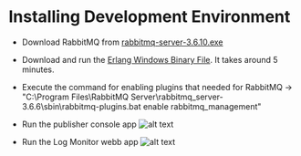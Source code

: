 # Installing Development Environment 

- Download RabbitMQ from <a class="adownload" href="/releases/rabbitmq-server/v3.6.10/rabbitmq-server-3.6.10.exe">rabbitmq-server-3.6.10.exe</a>

- Download and run the <a href="http://www.erlang.org/download.html">Erlang Windows Binary File</a>. It takes around 5 minutes.
 
- Execute the command for enabling plugins that needed for RabbitMQ ->  "C:\Program Files\RabbitMQ Server\rabbitmq_server-3.6.6\sbin\rabbitmq-plugins.bat enable rabbitmq_management"

- Run the publisher console app
![alt text](https://github.com/suadev/Asp.NetMvc.RabbitMQ/blob/master/LogMonitor/Content/img/publisher.gif)
 
- Run the Log Monitor webb app
![alt text](https://github.com/suadev/Asp.NetMvc.RabbitMQ/blob/master/LogMonitor/Content/img/monitor.gif)
